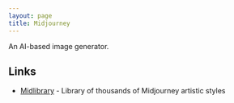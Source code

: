 ```yaml
---
layout: page
title: Midjourney
---
```


An AI-based image generator.

## Links

- [Midlibrary](https://midlibrary.io) - Library of thousands of Midjourney artistic styles

